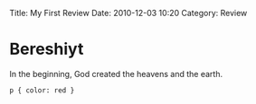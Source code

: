 Title: My First Review
Date: 2010-12-03 10:20
Category: Review

# Bereshiyt

In the beginning, God created the heavens and the earth.

<pre><code class="language-css">p { color: red }</code></pre>

